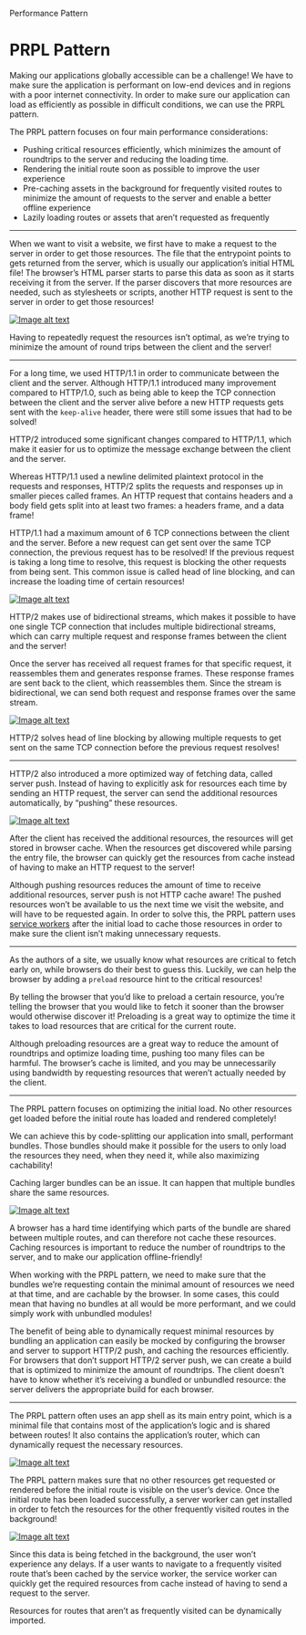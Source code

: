 Performance Pattern

# PRPL Pattern

Making our applications globally accessible can be a challenge! We have to make sure the application is performant on low-end devices and in regions with a poor internet connectivity. In order to make sure our application can load as efficiently as possible in difficult conditions, we can use the PRPL pattern.

The PRPL pattern focuses on four main performance considerations:

*   Pushing critical resources efficiently, which minimizes the amount of roundtrips to the server and reducing the loading time.
*   Rendering the initial route soon as possible to improve the user experience
*   Pre-caching assets in the background for frequently visited routes to minimize the amount of requests to the server and enable a better offline experience
*   Lazily loading routes or assets that aren’t requested as frequently

- - -

When we want to visit a website, we first have to make a request to the server in order to get those resources. The file that the entrypoint points to gets returned from the server, which is usually our application’s initial HTML file! The browser’s HTML parser starts to parse this data as soon as it starts receiving it from the server. If the parser discovers that more resources are needed, such as stylesheets or scripts, another HTTP request is sent to the server in order to get those resources!

[![Image alt text](https://res.cloudinary.com/ddxwdqwkr/video/upload/f_auto/v1609056522/patterns.dev/prpl-1.jpg)](https://res.cloudinary.com/ddxwdqwkr/video/upload/f_auto/v1609056522/patterns.dev/prpl-1.mp4)

Having to repeatedly request the resources isn’t optimal, as we’re trying to minimize the amount of round trips between the client and the server!

- - -

For a long time, we used HTTP/1.1 in order to communicate between the client and the server. Although HTTP/1.1 introduced many improvement compared to HTTP/1.0, such as being able to keep the TCP connection between the client and the server alive before a new HTTP requests gets sent with the `keep-alive` header, there were still some issues that had to be solved!

HTTP/2 introduced some significant changes compared to HTTP/1.1, which make it easier for us to optimize the message exchange between the client and the server.

Whereas HTTP/1.1 used a newline delimited plaintext protocol in the requests and responses, HTTP/2 splits the requests and responses up in smaller pieces called frames. An HTTP request that contains headers and a body field gets split into at least two frames: a headers frame, and a data frame!

HTTP/1.1 had a maximum amount of 6 TCP connections between the client and the server. Before a new request can get sent over the same TCP connection, the previous request has to be resolved! If the previous request is taking a long time to resolve, this request is blocking the other requests from being sent. This common issue is called head of line blocking, and can increase the loading time of certain resources!

[![Image alt text](https://res.cloudinary.com/ddxwdqwkr/video/upload/f_auto/v1609056523/patterns.dev/prpl-2.jpg)](https://res.cloudinary.com/ddxwdqwkr/video/upload/f_auto/v1609056523/patterns.dev/prpl-2.mp4)

HTTP/2 makes use of bidirectional streams, which makes it possible to have one single TCP connection that includes multiple bidirectional streams, which can carry multiple request and response frames between the client and the server!

Once the server has received all request frames for that specific request, it reassembles them and generates response frames. These response frames are sent back to the client, which reassembles them. Since the stream is bidirectional, we can send both request and response frames over the same stream.

[![Image alt text](https://res.cloudinary.com/ddxwdqwkr/video/upload/f_auto/v1609056517/patterns.dev/jspat-33_jplbsx.jpg)](https://res.cloudinary.com/ddxwdqwkr/video/upload/f_auto/v1609056517/patterns.dev/jspat-33_jplbsx.mp4)

HTTP/2 solves head of line blocking by allowing multiple requests to get sent on the same TCP connection before the previous request resolves!

- - -

HTTP/2 also introduced a more optimized way of fetching data, called server push. Instead of having to explicitly ask for resources each time by sending an HTTP request, the server can send the additional resources automatically, by “pushing” these resources.

[![Image alt text](https://res.cloudinary.com/ddxwdqwkr/video/upload/f_auto/v1609056516/patterns.dev/jspat-35_c4gbkp.jpg)](https://res.cloudinary.com/ddxwdqwkr/video/upload/f_auto/v1609056516/patterns.dev/jspat-35_c4gbkp.mp4)

After the client has received the additional resources, the resources will get stored in browser cache. When the resources get discovered while parsing the entry file, the browser can quickly get the resources from cache instead of having to make an HTTP request to the server!

Although pushing resources reduces the amount of time to receive additional resources, server push is not HTTP cache aware! The pushed resources won’t be available to us the next time we visit the website, and will have to be requested again. In order to solve this, the PRPL pattern uses [service workers](https://developer.mozilla.org/en-US/docs/Web/API/Service_Worker_API) after the initial load to cache those resources in order to make sure the client isn’t making unnecessary requests.

- - -

As the authors of a site, we usually know what resources are critical to fetch early on, while browsers do their best to guess this. Luckily, we can help the browser by adding a `preload` resource hint to the critical resources!

By telling the browser that you’d like to preload a certain resource, you’re telling the browser that you would like to fetch it sooner than the browser would otherwise discover it! Preloading is a great way to optimize the time it takes to load resources that are critical for the current route.

Although preloading resources are a great way to reduce the amount of roundtrips and optimize loading time, pushing too many files can be harmful. The browser’s cache is limited, and you may be unnecessarily using bandwidth by requesting resources that weren’t actually needed by the client.

- - -

The PRPL pattern focuses on optimizing the initial load. No other resources get loaded before the initial route has loaded and rendered completely!

We can achieve this by code-splitting our application into small, performant bundles. Those bundles should make it possible for the users to only load the resources they need, when they need it, while also maximizing cachability!

Caching larger bundles can be an issue. It can happen that multiple bundles share the same resources.

[![Image alt text](https://res.cloudinary.com/ddxwdqwkr/video/upload/f_auto/v1609244265/patterns.dev/prpl3_g4o2u7.jpg)](https://res.cloudinary.com/ddxwdqwkr/video/upload/f_auto/v1609244265/patterns.dev/prpl3_g4o2u7.mp4)

A browser has a hard time identifying which parts of the bundle are shared between multiple routes, and can therefore not cache these resources. Caching resources is important to reduce the number of roundtrips to the server, and to make our application offline-friendly!

When working with the PRPL pattern, we need to make sure that the bundles we’re requesting contain the minimal amount of resources we need at that time, and are cachable by the browser. In some cases, this could mean that having no bundles at all would be more performant, and we could simply work with unbundled modules!

The benefit of being able to dynamically request minimal resources by bundling an application can easily be mocked by configuring the browser and server to support HTTP/2 push, and caching the resources efficiently. For browsers that don’t support HTTP/2 server push, we can create a build that is optimized to minimize the amount of roundtrips. The client doesn’t have to know whether it’s receiving a bundled or unbundled resource: the server delivers the appropriate build for each browser.

- - -

The PRPL pattern often uses an app shell as its main entry point, which is a minimal file that contains most of the application’s logic and is shared between routes! It also contains the application’s router, which can dynamically request the necessary resources.

[![Image alt text](https://res.cloudinary.com/ddxwdqwkr/video/upload/f_auto/v1609056517/patterns.dev/jspat-37_rtrlqd.jpg)](https://res.cloudinary.com/ddxwdqwkr/video/upload/f_auto/v1609056517/patterns.dev/jspat-37_rtrlqd.mp4)

The PRPL pattern makes sure that no other resources get requested or rendered before the initial route is visible on the user’s device. Once the initial route has been loaded successfully, a server worker can get installed in order to fetch the resources for the other frequently visited routes in the background!

[![Image alt text](https://res.cloudinary.com/ddxwdqwkr/video/upload/f_auto/v1609056518/patterns.dev/jspat-38_pmsq5u.jpg)](https://res.cloudinary.com/ddxwdqwkr/video/upload/f_auto/v1609056518/patterns.dev/jspat-38_pmsq5u.mp4)

Since this data is being fetched in the background, the user won’t experience any delays. If a user wants to navigate to a frequently visited route that’s been cached by the service worker, the service worker can quickly get the required resources from cache instead of having to send a request to the server.

Resources for routes that aren’t as frequently visited can be dynamically imported.